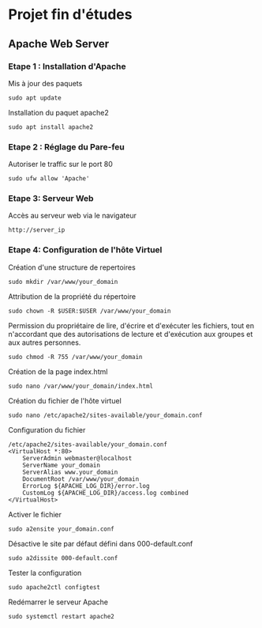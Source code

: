 # Projet fin d'études

## Apache Web Server 

### Etape 1 : Installation d'Apache

Mis à jour des paquets


```
sudo apt update
```

Installation du paquet apache2

```
sudo apt install apache2
```

### Etape 2 : Réglage du Pare-feu

Autoriser le traffic sur le port 80

```
sudo ufw allow 'Apache'
```

### Etape 3: Serveur Web

Accès au serveur web via le navigateur

```http://server_ip```

### Etape 4: Configuration de l'hôte Virtuel

Création d'une structure de repertoires

```
sudo mkdir /var/www/your_domain
```

Attribution de la propriété du répertoire 

```sudo chown -R $USER:$USER /var/www/your_domain```

Permission du propriétaire de lire, d'écrire et d'exécuter les fichiers, tout en n'accordant que des autorisations de lecture et d'exécution aux groupes et aux autres personnes.

```sudo chmod -R 755 /var/www/your_domain```

Création de la page index.html 

```sudo nano /var/www/your_domain/index.html```

Création du fichier de l'hôte virtuel

```sudo nano /etc/apache2/sites-available/your_domain.conf```

Configuration du fichier 

```
/etc/apache2/sites-available/your_domain.conf
<VirtualHost *:80>
    ServerAdmin webmaster@localhost
    ServerName your_domain
    ServerAlias www.your_domain
    DocumentRoot /var/www/your_domain
    ErrorLog ${APACHE_LOG_DIR}/error.log
    CustomLog ${APACHE_LOG_DIR}/access.log combined
</VirtualHost>
```
Activer le fichier

```sudo a2ensite your_domain.conf```

Désactive le site par défaut défini dans 000-default.conf

```sudo a2dissite 000-default.conf```

Tester la configuration

```sudo apache2ctl configtest```

Redémarrer le serveur Apache

```sudo systemctl restart apache2```